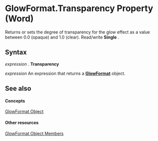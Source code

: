 
# GlowFormat.Transparency Property (Word)

Returns or sets the degree of transparency for the glow effect as a value between 0.0 (opaque) and 1.0 (clear). Read/write  **Single** .


## Syntax

 _expression_ . **Transparency**

 _expression_ An expression that returns a **[GlowFormat](d177e399-cafc-132f-b135-b8b578e76889.md)** object.


## See also


#### Concepts


[GlowFormat Object](d177e399-cafc-132f-b135-b8b578e76889.md)
#### Other resources


[GlowFormat Object Members](1631b10b-5250-9593-9483-a8076340ca11.md)
